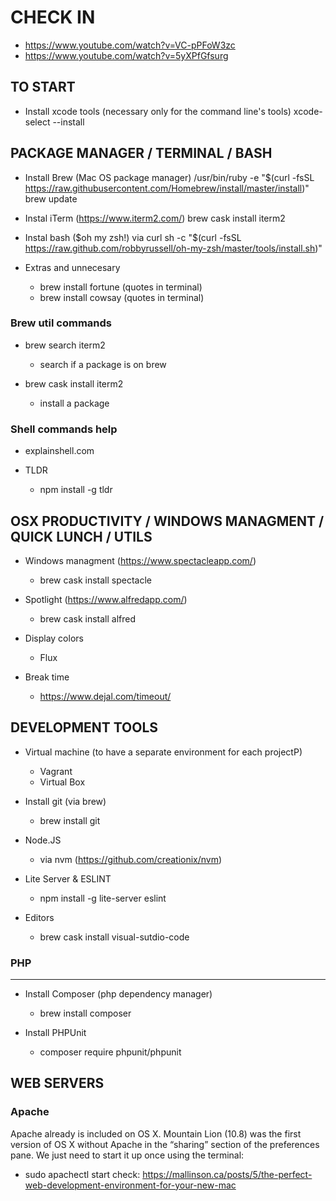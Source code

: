 
# CHECK IN
* https://www.youtube.com/watch?v=VC-pPFoW3zc
* https://www.youtube.com/watch?v=5yXPfGfsurg

## TO START
* Install xcode tools (necessary only for the command line's tools)
  xcode-select --install
  
## PACKAGE MANAGER / TERMINAL / BASH
* Install Brew (Mac OS package manager)
  /usr/bin/ruby -e "$(curl -fsSL https://raw.githubusercontent.com/Homebrew/install/master/install)"
  brew update

* Instal iTerm (https://www.iterm2.com/)
  brew cask install iterm2  
  
* Instal bash ($oh my zsh!) via curl
  sh -c "$(curl -fsSL https://raw.github.com/robbyrussell/oh-my-zsh/master/tools/install.sh)"
  
* Extras and unnecesary
  - brew install fortune (quotes in terminal)
  - brew install cowsay (quotes in terminal)

### Brew util commands
* brew search iterm2
  - search if a package is on brew

* brew cask install iterm2
  - install a package

### Shell commands help
* explainshell.com

* TLDR
  - npm install -g tldr

## OSX PRODUCTIVITY / WINDOWS MANAGMENT / QUICK LUNCH / UTILS
* Windows managment (https://www.spectacleapp.com/)
  - brew cask install spectacle
  
* Spotlight (https://www.alfredapp.com/)
  - brew cask install alfred
  
* Display colors 
  - Flux

* Break time
  - https://www.dejal.com/timeout/

## DEVELOPMENT TOOLS
* Virtual machine (to have a separate environment for each projectP)
  - Vagrant
  - Virtual Box
  
* Install git (via brew)
  - brew install git
  
* Node.JS
  - via nvm (https://github.com/creationix/nvm)
 
* Lite Server & ESLINT
  - npm install -g lite-server eslint

* Editors
  - brew cask install visual-sutdio-code

### PHP
-------------------------------------------------------------------------------------------
* Install Composer (php dependency manager)
  - brew install composer

* Install PHPUnit
  - composer require phpunit/phpunit

## WEB SERVERS
### Apache
Apache already is included on OS X. Mountain Lion (10.8) was the first version of OS X without Apache in the “sharing” section of the preferences pane. We just need to start it up once using the terminal:
  - sudo apachectl start
check: https://mallinson.ca/posts/5/the-perfect-web-development-environment-for-your-new-mac
